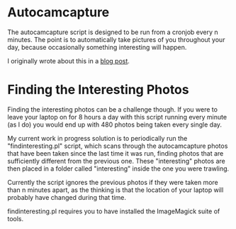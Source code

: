 # Autocamcapture

The autocamcapture script is designed to be run from a cronjob every n minutes.  The point is to automatically take pictures of you throughout your day, because occasionally something interesting will happen.

I originally wrote about this in a [blog post][1].

# Finding the Interesting Photos

Finding the interesting photos can be a challenge though.  If you were to leave your laptop on for 8 hours a day with this script running every minute (as I do) you would end up with 480 photos being taken every single day.

My current work in progress solution is to periodically run the "findinteresting.pl" script, which scans through the autocamcapture photos that have been taken since the last time it was run, finding photos that are sufficiently different from the previous one.  These "interesting" photos are then placed in a folder called "interesting" inside the one you were trawling.

Currently the script ignores the previous photos if they were taken more than n minutes apart, as the thinking is that the location of your laptop will probably have changed during that time.

findinteresting.pl requires you to have installed the ImageMagick suite of tools.

[1]: http://thecodetrain.co.uk/2008/11/how-to-automatically-take-photos-using-your-macs-webcam/
